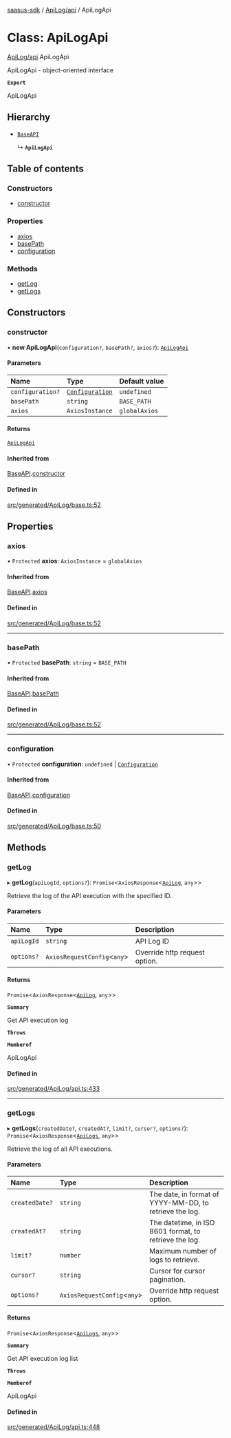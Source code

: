 [saasus-sdk](../README.md) / [ApiLog/api](../modules/ApiLog_api.md) / ApiLogApi

# Class: ApiLogApi

[ApiLog/api](../modules/ApiLog_api.md).ApiLogApi

ApiLogApi - object-oriented interface

**`Export`**

ApiLogApi

## Hierarchy

- [`BaseAPI`](ApiLog_base.BaseAPI.md)

  ↳ **`ApiLogApi`**

## Table of contents

### Constructors

- [constructor](ApiLog_api.ApiLogApi.md#constructor)

### Properties

- [axios](ApiLog_api.ApiLogApi.md#axios)
- [basePath](ApiLog_api.ApiLogApi.md#basepath)
- [configuration](ApiLog_api.ApiLogApi.md#configuration)

### Methods

- [getLog](ApiLog_api.ApiLogApi.md#getlog)
- [getLogs](ApiLog_api.ApiLogApi.md#getlogs)

## Constructors

### constructor

• **new ApiLogApi**(`configuration?`, `basePath?`, `axios?`): [`ApiLogApi`](ApiLog_api.ApiLogApi.md)

#### Parameters

| Name | Type | Default value |
| :------ | :------ | :------ |
| `configuration?` | [`Configuration`](ApiLog_configuration.Configuration.md) | `undefined` |
| `basePath` | `string` | `BASE_PATH` |
| `axios` | `AxiosInstance` | `globalAxios` |

#### Returns

[`ApiLogApi`](ApiLog_api.ApiLogApi.md)

#### Inherited from

[BaseAPI](ApiLog_base.BaseAPI.md).[constructor](ApiLog_base.BaseAPI.md#constructor)

#### Defined in

[src/generated/ApiLog/base.ts:52](https://github.com/saasus-platform/saasus-sdk-javascript/blob/c6c266c/src/generated/ApiLog/base.ts#L52)

## Properties

### axios

• `Protected` **axios**: `AxiosInstance` = `globalAxios`

#### Inherited from

[BaseAPI](ApiLog_base.BaseAPI.md).[axios](ApiLog_base.BaseAPI.md#axios)

#### Defined in

[src/generated/ApiLog/base.ts:52](https://github.com/saasus-platform/saasus-sdk-javascript/blob/c6c266c/src/generated/ApiLog/base.ts#L52)

___

### basePath

• `Protected` **basePath**: `string` = `BASE_PATH`

#### Inherited from

[BaseAPI](ApiLog_base.BaseAPI.md).[basePath](ApiLog_base.BaseAPI.md#basepath)

#### Defined in

[src/generated/ApiLog/base.ts:52](https://github.com/saasus-platform/saasus-sdk-javascript/blob/c6c266c/src/generated/ApiLog/base.ts#L52)

___

### configuration

• `Protected` **configuration**: `undefined` \| [`Configuration`](ApiLog_configuration.Configuration.md)

#### Inherited from

[BaseAPI](ApiLog_base.BaseAPI.md).[configuration](ApiLog_base.BaseAPI.md#configuration)

#### Defined in

[src/generated/ApiLog/base.ts:50](https://github.com/saasus-platform/saasus-sdk-javascript/blob/c6c266c/src/generated/ApiLog/base.ts#L50)

## Methods

### getLog

▸ **getLog**(`apiLogId`, `options?`): `Promise`\<`AxiosResponse`\<[`ApiLog`](../interfaces/ApiLog_api.ApiLog.md), `any`\>\>

Retrieve the log of the API execution with the specified ID.

#### Parameters

| Name | Type | Description |
| :------ | :------ | :------ |
| `apiLogId` | `string` | API Log ID |
| `options?` | `AxiosRequestConfig`\<`any`\> | Override http request option. |

#### Returns

`Promise`\<`AxiosResponse`\<[`ApiLog`](../interfaces/ApiLog_api.ApiLog.md), `any`\>\>

**`Summary`**

Get API execution log

**`Throws`**

**`Memberof`**

ApiLogApi

#### Defined in

[src/generated/ApiLog/api.ts:433](https://github.com/saasus-platform/saasus-sdk-javascript/blob/c6c266c/src/generated/ApiLog/api.ts#L433)

___

### getLogs

▸ **getLogs**(`createdDate?`, `createdAt?`, `limit?`, `cursor?`, `options?`): `Promise`\<`AxiosResponse`\<[`ApiLogs`](../interfaces/ApiLog_api.ApiLogs.md), `any`\>\>

Retrieve the log of all API executions.

#### Parameters

| Name | Type | Description |
| :------ | :------ | :------ |
| `createdDate?` | `string` | The date, in format of YYYY-MM-DD, to retrieve the log. |
| `createdAt?` | `string` | The datetime, in ISO 8601 format, to retrieve the log. |
| `limit?` | `number` | Maximum number of logs to retrieve. |
| `cursor?` | `string` | Cursor for cursor pagination. |
| `options?` | `AxiosRequestConfig`\<`any`\> | Override http request option. |

#### Returns

`Promise`\<`AxiosResponse`\<[`ApiLogs`](../interfaces/ApiLog_api.ApiLogs.md), `any`\>\>

**`Summary`**

Get API execution log list

**`Throws`**

**`Memberof`**

ApiLogApi

#### Defined in

[src/generated/ApiLog/api.ts:448](https://github.com/saasus-platform/saasus-sdk-javascript/blob/c6c266c/src/generated/ApiLog/api.ts#L448)
